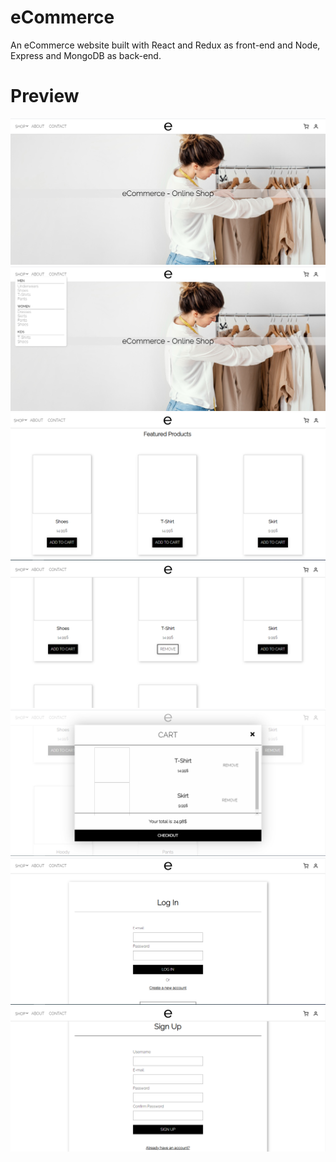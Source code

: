 # eCommerce
An eCommerce website built with React and Redux as front-end and Node, Express and MongoDB as back-end.

# Preview
<img src="imgs/1.PNG">
<img src="imgs/2.PNG">
<img src="imgs/3.PNG">
<img src="imgs/4.PNG">
<img src="imgs/5.PNG">
<img src="imgs/6.PNG">
<img src="imgs/7.PNG">
